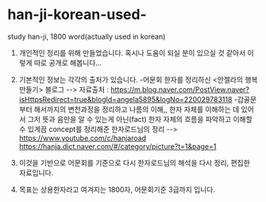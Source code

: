 # han-ji-korean-used-
study han-ji, 1800 word(actually used in korean)


1. 개인적인 정리를 위해 만들었습니다. 혹시나 도움이 되실 분이 있으실 것 같아서 이렇게 따로 공개로 해봅니다...

2. 기본적인 정보는 각각의 출처가 있습니다.
    -어문회 한자를 정리하신 <안젤라의 행복만들기> 블로그
        --> 자료출처 : https://m.blog.naver.com/PostView.naver?isHttpsRedirect=true&blogId=angela5895&logNo=220029783118
    -갑골문부터 해서까지의 변천과정을 정리하고 나름의 이해,, 
     한자 자체를 이해하는 데 있어서 그저 뜻과 음만을 알 수 있는게 아닌(fact)
     한자 자체의 흐름을 파악하고 이해할 수 있게끔 concept를 정리해준
     한자로드님의 정리 
         --> https://www.youtube.com/c/hanjaroad
             https://hanja.dict.naver.com/#/category/picture?t=1&page=1
         
         
3. 이것을 기반으로 어문회를 기준으로 다시 한자로드님의 해석을 다시 정리, 편집한 자료입니다.

4. 목표는 상용한자라고 여겨지는 1800자, 어문회기준 3급까지 입니다.


